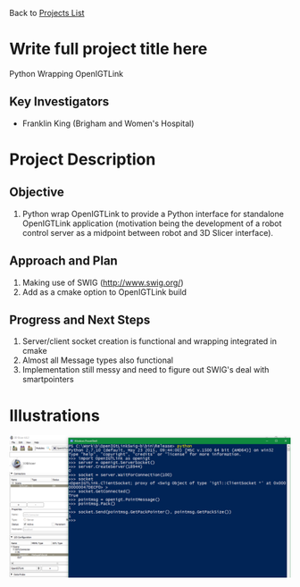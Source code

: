 Back to [Projects List](../../README.md#ProjectsList)

# Write full project title here
Python Wrapping OpenIGTLink

## Key Investigators

- Franklin King (Brigham and Women's Hospital)

# Project Description

## Objective

1. Python wrap OpenIGTLink to provide a Python interface for standalone OpenIGTLink application (motivation being the development of a robot control server as a midpoint between robot and 3D Slicer interface).

## Approach and Plan

1. Making use of SWIG (http://www.swig.org/)
2. Add as a cmake option to OpenIGTLink build

## Progress and Next Steps

<!--Describe progress and next steps in a few bullet points as you are making progress.-->
1. Server/client socket creation is functional and wrapping integrated in cmake
2. Almost all Message types also functional
3. Implementation still messy and need to figure out SWIG's deal with smartpointers

# Illustrations

<!--Add pictures and links to videos that demonstrate what has been accomplished.-->

![Usage](PythonOpenIGTLink.png)


